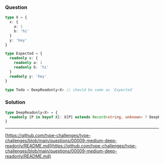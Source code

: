 ### Question
```ts
type X = { 
  x: { 
    a: 1
    b: 'hi'
  }
  y: 'hey'
}

type Expected = { 
  readonly x: { 
    readonly a: 1
    readonly b: 'hi'
  }
  readonly y: 'hey' 
}

type Todo = DeepReadonly<X> // should be same as `Expected`
```
### Solution
```ts
type DeepReadonly<X> = {
  readonly [P in keyof X]: X[P] extends Record<string, unknown> ? DeepReadonly<X[P]> : X[P]
}
```
---
[https://github.com/type-challenges/type-challenges/blob/main/questions/00009-medium-deep-readonly/README.md](https://github.com/type-challenges/type-challenges/blob/main/questions/00009-medium-deep-readonly/README.md)
